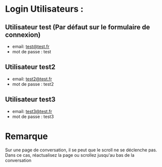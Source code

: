 # Login Utilisateurs : 

## Utilisateur test (Par défaut sur le formulaire de connexion)
* email: test@test.fr
* mot de passe : test

## Utilisateur test2
* email: test2@test.fr
* mot de passe : test2

## Utilisateur test3
* email: test3@test.fr
* mot de passe : test3

# Remarque 
Sur une page de conversation, il se peut que le scroll ne se déclenche pas. Dans ce cas, réactualisez la page ou scrollez jusqu'au bas de la conversation